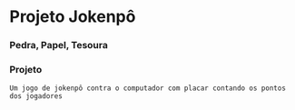 # Projeto Jokenpô
 ### Pedra, Papel, Tesoura
 
 ### Projeto
    Um jogo de jokenpô contra o computador com placar contando os pontos dos jogadores
 
 
